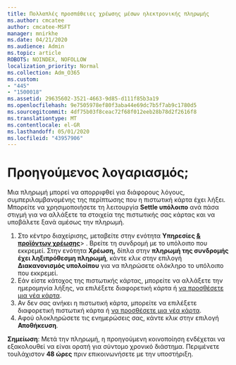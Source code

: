 ```yaml
---
title: Πολλαπλές προσπάθειες χρέωσης μέσων ηλεκτρονικής πληρωμής
ms.author: cmcatee
author: cmcatee-MSFT
manager: mnirkhe
ms.date: 04/21/2020
ms.audience: Admin
ms.topic: article
ROBOTS: NOINDEX, NOFOLLOW
localization_priority: Normal
ms.collection: Adm_O365
ms.custom:
- "445"
- "1500018"
ms.assetid: 29635602-3521-4663-9d85-d111f85b3a19
ms.openlocfilehash: 9e7505978ef80f3aba44e69dc7b5f7ab9c1780d5
ms.sourcegitcommit: 4df75b03f8ceac72f68f012eeb28b78d2f2616f8
ms.translationtype: MT
ms.contentlocale: el-GR
ms.lasthandoff: 05/01/2020
ms.locfileid: "43957906"
---
```

# <a name="past-due-account"></a>Προηγούμενος λογαριασμός;

Μια πληρωμή μπορεί να απορριφθεί για διάφορους λόγους, συμπεριλαμβανομένης της περίπτωσης που η πιστωτική κάρτα έχει λήξει. Μπορείτε να χρησιμοποιήσετε τη λειτουργία **Settle υπόλοιπο** ανά πάσα στιγμή για να αλλάξετε τα στοιχεία της πιστωτικής σας κάρτας και να υποβάλετε ξανά αμέσως την πληρωμή.

1. Στο κέντρο διαχείρισης, μεταβείτε στην ενότητα **Υπηρεσίες [& προϊόντων χρέωσης](https://go.microsoft.com/fwlink/p/?linkid=842054)**> .
Βρείτε τη συνδρομή με το υπόλοιπο που εκκρεμεί. Στην ενότητα **Χρέωση,** δίπλα στην **πληρωμή της συνδρομής έχει ληξιπρόθεσμη πληρωμή**, κάντε κλικ στην επιλογή **Διακανονισμός υπολοίπου** για να πληρώσετε ολόκληρο το υπόλοιπο που εκκρεμεί.
2. Εάν είστε κάτοχος της πιστωτικής κάρτας, μπορείτε να αλλάξετε την ημερομηνία λήξης, να επιλέξετε διαφορετική κάρτα ή [να προσθέσετε μια νέα κάρτα](https://docs.microsoft.com/microsoft-365/commerce/billing-and-payments/add-update-or-remove-credit-card-or-bank-account?view=o365-worldwide).
3. Αν δεν σας ανήκει η πιστωτική κάρτα, μπορείτε να επιλέξετε διαφορετική πιστωτική κάρτα ή [να προσθέσετε μια νέα κάρτα](https://docs.microsoft.com/microsoft-365/commerce/billing-and-payments/add-update-or-remove-credit-card-or-bank-account?view=o365-worldwide).
4. Αφού ολοκληρώσετε τις ενημερώσεις σας, κάντε κλικ στην επιλογή **Αποθήκευση**.

**Σημείωση**: Μετά την πληρωμή, η προηγούμενη κοινοποίηση ενδέχεται να εξακολουθεί να είναι ορατή για σύντομο χρονικό διάστημα. Περιμένετε τουλάχιστον **48 ώρες** πριν επικοινωνήσετε με την υποστήριξη.
